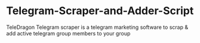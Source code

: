 # Telegram-Scraper-and-Adder-Script
TeleDragon Telegram scraper is a telegram marketing software to scrap &amp; add active telegram group members to your group 
